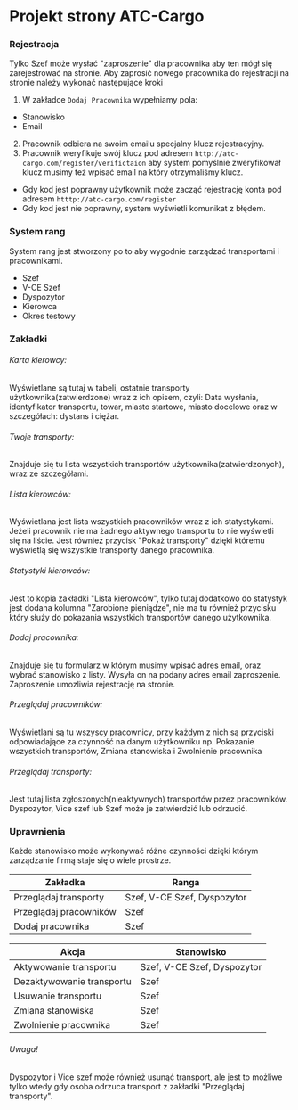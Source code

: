 Projekt strony ATC-Cargo
=======

### Rejestracja
Tylko Szef może wysłać "zaproszenie" dla pracownika aby ten mógł się zarejestrować na stronie. Aby zaprosić nowego pracownika do rejestracji na stronie należy wykonać następujące kroki

1. W zakładce `Dodaj Pracownika` wypełniamy pola:
  * Stanowisko
  * Email
2. Pracownik odbiera na swoim emailu specjalny klucz rejestracyjny.
3. Pracownik weryfikuje swój klucz pod adresem `http://atc-cargo.com/register/verifictaion` aby system pomyślnie zweryfikował klucz musimy też wpisać email na który otrzymaliśmy klucz.
  * Gdy kod jest poprawny użytkownik może zacząć rejestrację konta pod adresem `htttp://atc-cargo.com/register`
  * Gdy kod jest nie poprawny, system wyświetli komunikat z błędem.

### System rang
System rang jest stworzony po to aby wygodnie zarządzać transportami i pracownikami.
* Szef
* V-CE Szef
* Dyspozytor
* Kierowca
* Okres testowy

### Zakładki
###### Karta kierowcy:
Wyświetlane są tutaj w tabeli, ostatnie transporty użytkownika(zatwierdzone) wraz z ich opisem, czyli: Data wysłania, identyfikator transportu, towar, miasto startowe, miasto docelowe oraz w szczegółach: dystans i ciężar.
###### Twoje transporty:
Znajduje się tu lista wszystkich transportów użytkownika(zatwierdzonych), wraz ze szczegółami.
###### Lista kierowców:
Wyświetlana jest lista wszystkich pracowników wraz z ich statystykami. Jeżeli pracownik nie ma żadnego aktywnego transportu to nie wyświetli się na liście. Jest również przycisk "Pokaż transporty" dzięki któremu wyświetlą się wszystkie transporty danego pracownika.
###### Statystyki kierowców:
Jest to kopia zakładki "Lista kierowców", tylko tutaj dodatkowo do statystyk jest dodana kolumna "Zarobione pieniądze", nie ma tu również przycisku który służy do pokazania wszystkich transportów danego użytkownika.
###### Dodaj pracownika:
Znajduje się tu formularz w którym musimy wpisać adres email, oraz wybrać stanowisko z listy. Wysyła on na podany adres email zaproszenie. 
Zaproszenie umozliwia rejestrację na stronie.
###### Przeglądaj pracowników:
Wyświetlani są tu wszyscy pracownicy, przy każdym z nich są przyciski odpowiadające za czynność na danym użytkowniku np. Pokazanie wszystkich transportów, Zmiana stanowiska i Zwolnienie pracownika
###### Przeglądaj transporty:
Jest tutaj lista zgłoszonych(nieaktywnych) transportów przez pracowników. Dyspozytor, Vice szef lub Szef może je zatwierdzić lub odrzucić.

### Uprawnienia
Każde stanowisko może wykonywać różne czynności dzięki którym zarządzanie firmą staje się o wiele prostrze.

| Zakładka                  | Ranga                         |
| ------------------------- | ----------------------------- |
| Przeglądaj transporty     | Szef, V-CE Szef, Dyspozytor   |
| Przeglądaj pracowników    | Szef                          |
| Dodaj pracownika          | Szef                          |

| Akcja                     | Stanowisko                    |
| ------------------------- | ----------------------------- |
| Aktywowanie transportu    | Szef, V-CE Szef, Dyspozytor   |
| Dezaktywowanie transportu | Szef                          |
| Usuwanie transportu       | Szef                          |
| Zmiana stanowiska         | Szef                          |
| Zwolnienie pracownika     | Szef                          |

###### Uwaga!
Dyspozytor i Vice szef może również usunąć transport, ale jest to możliwe tylko wtedy gdy osoba odrzuca transport z zakładki "Przeglądaj transporty".

